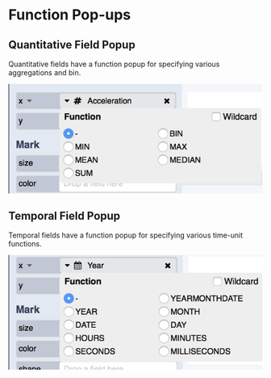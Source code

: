 # Function Pop-ups

##  Quantitative Field Popup

 Quantitative fields have a function popup for specifying various aggregations and bin.

![](../.gitbook/assets/screen-shot-2018-05-18-at-2.14.36-pm.png)

##  Temporal Field Popup

 Temporal fields have a function popup for specifying various time-unit functions.

![](../.gitbook/assets/screen-shot-2018-05-18-at-2.13.06-pm.png)

